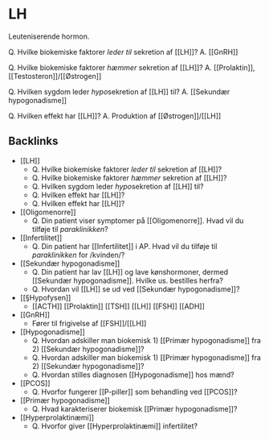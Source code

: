 # LH
Leuteniserende hormon.

Q. Hvilke biokemiske faktorer *leder til* sekretion af [[LH]]? 
A. [[GnRH]]

Q. Hvilke biokemiske faktorer *hæmmer* sekretion af [[LH]]? 
A. [[Prolaktin]], [[Testosteron]]/[[Østrogen]]

Q. Hvilken sygdom leder *hypo*sekretion af [[LH]] til? 
A. [[Sekundær hypogonadisme]]

Q. Hvilken effekt har [[LH]]? 
A. Produktion af [[Østrogen]]/[[LH]]


## Backlinks
* [[LH]]
	* Q. Hvilke biokemiske faktorer *leder til* sekretion af [[LH]]? 
	* Q. Hvilke biokemiske faktorer *hæmmer* sekretion af [[LH]]? 
	* Q. Hvilken sygdom leder *hypo*sekretion af [[LH]] til? 
	* Q. Hvilken effekt har [[LH]]? 
	* Q. Hvilken effekt har [[LH]]? 
* [[Oligomenorre]]
	* Q. Din patient viser symptomer på [[Oligomenorre]]. Hvad vil du tilføje til *paraklinikken*? 
* [[Infertilitet]]
	* Q. Din patient har [[Infertilitet]] i AP. Hvad vil du tilføje til *paraklinikken* for /kvinden/? 
* [[Sekundær hypogonadisme]]
	* Q. Din patient har lav [[LH]] og lave kønshormoner, dermed [[Sekundær hypogonadisme]]. Hvilke us. bestilles herfra?
	* Q. Hvordan vil [[LH]] se ud ved [[Sekundær hypogonadisme]]?
* [[§Hypofysen]]
	* [[ACTH]]
[[Prolaktin]]
[[TSH]]
[[LH]]
[[FSH]]
[[ADH]]
* [[GnRH]]
	* Fører til frigivelse af [[FSH]]/[[LH]]
* [[Hypogonadisme]]
	* Q. Hvordan adskiller man biokemisk 1) [[Primær hypogonadisme]] fra 2) [[Sekundær hypogonadisme]]?
	* Q. Hvordan adskiller man biokemisk 1) [[Primær hypogonadisme]] fra 2) [[Sekundær hypogonadisme]]?
	* Q. Hvordan stilles diagnosen [[Hypogonadisme]] hos mænd?
* [[PCOS]]
	* Q. Hvorfor fungerer [[P-piller]] som behandling ved [[PCOS]]?
* [[Primær hypogonadisme]]
	* Q. Hvad karakteriserer biokemisk [[Primær hypogonadisme]]?
* [[Hyperprolaktinæmi]]
	* Q. Hvorfor giver [[Hyperprolaktinæmi]] infertilitet?

<!-- #anki/tag/med/Endocrinology #anki/deck/Medicine -->

<!-- {BearID:B5C6E5CE-2546-4238-8936-8DFC0049D9D3-966-000015D15F3C8651} -->
